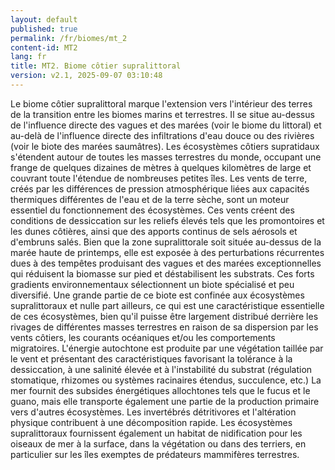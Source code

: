 ```yaml
---
layout: default
published: true
permalink: /fr/biomes/mt_2
content-id: MT2
lang: fr
title: MT2. Biome côtier supralittoral
version: v2.1, 2025-09-07 03:10:48
---
```


Le biome côtier supralittoral marque l\'extension vers l\'intérieur des
terres de la transition entre les biomes marins et terrestres. Il se
situe au-dessus de l\'influence directe des vagues et des marées (voir
le biome du littoral) et au-delà de l\'influence directe des
infiltrations d\'eau douce ou des rivières (voir le biote des marées
saumâtres). Les écosystèmes côtiers supratidaux s\'étendent autour de
toutes les masses terrestres du monde, occupant une frange de quelques
dizaines de mètres à quelques kilomètres de large et couvrant toute
l\'étendue de nombreuses petites îles. Les vents de terre, créés par les
différences de pression atmosphérique liées aux capacités thermiques
différentes de l\'eau et de la terre sèche, sont un moteur essentiel du
fonctionnement des écosystèmes. Ces vents créent des conditions de
dessiccation sur les reliefs élevés tels que les promontoires et les
dunes côtières, ainsi que des apports continus de sels aérosols et
d\'embruns salés. Bien que la zone supralittorale soit située au-dessus
de la marée haute de printemps, elle est exposée à des perturbations
récurrentes dues à des tempêtes produisant des vagues et des marées
exceptionnelles qui réduisent la biomasse sur pied et déstabilisent les
substrats. Ces forts gradients environnementaux sélectionnent un biote
spécialisé et peu diversifié. Une grande partie de ce biote est confinée
aux écosystèmes supralittoraux et nulle part ailleurs, ce qui est une
caractéristique essentielle de ces écosystèmes, bien qu\'il puisse être
largement distribué derrière les rivages de différentes masses
terrestres en raison de sa dispersion par les vents côtiers, les
courants océaniques et/ou les comportements migratoires. L\'énergie
autochtone est produite par une végétation taillée par le vent et
présentant des caractéristiques favorisant la tolérance à la
dessiccation, à une salinité élevée et à l\'instabilité du substrat
(régulation stomatique, rhizomes ou systèmes racinaires étendus,
succulence, etc.) La mer fournit des subsides énergétiques allochtones
tels que le fucus et le guano, mais elle transporte également une partie
de la production primaire vers d\'autres écosystèmes. Les invertébrés
détritivores et l\'altération physique contribuent à une décomposition
rapide. Les écosystèmes supralittoraux fournissent également un habitat
de nidification pour les oiseaux de mer à la surface, dans la végétation
ou dans des terriers, en particulier sur les îles exemptes de prédateurs
mammifères terrestres.
